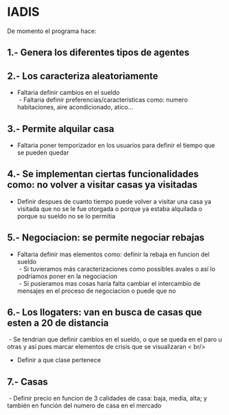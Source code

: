 # IADIS

De momento el programa hace:

## 1.- Genera los diferentes tipos de agentes <br />
## 2.- Los caracteriza aleatoriamente <br />
  - Faltaria definir cambios en el sueldo <br />
  - Faltaria definir preferencias/características como: numero habitaciones, aire acondicionado, atico...
## 3.- Permite alquilar casa <br />
  - Faltaria poner temporizador en los usuarios para definir el tiempo que se pueden quedar
## 4.- Se implementan ciertas funcionalidades como: no volver a visitar casas ya visitadas <br />
  - Definir despues de cuanto tiempo puede volver a visitar una casa ya visitada que no se le fue otorgada o porque ya estaba alquilada o porque su sueldo no se lo permitia
## 5.- Negociacion: se permite negociar rebajas <br />
  - Faltaria definir mas elementos como: definir la rebaja en funcion del sueldo <br />
  - Si tuvieramos más caracterizaciones como possibles avales o así lo podríamos poner en la negociacion <br />
  - Si pusieramos mas cosas haría falta cambiar el intercambio de mensajes en el proceso de negociacion o puede que no <br />
## 6.- Los llogaters: van en busca de casas que esten a 20 de distancia <br />
  - Se tendrian que definir cambios en el sueldo, o que se queda en el paro u otras y así pues marcar elementos de crisis que se visualizaran < br/>
  - Definir a que clase pertenece 
## 7.- Casas <br />
  - Definir precio en funcion de 3 calidades de casa: baja, media, alta; y también en función del numero de casa en el mercado
